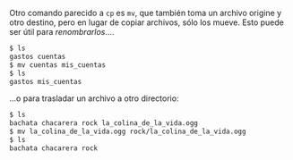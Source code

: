 Otro comando parecido a `cp` es `mv`, que también toma un archivo origine y otro destino, pero en lugar de copiar archivos, sólo los mueve. Esto puede ser útil para _renombrarlos_....

```bash
$ ls 
gastos cuentas
$ mv cuentas mis_cuentas
$ ls
gastos mis_cuentas
```

...o para trasladar un archivo a otro directorio:

```bash
$ ls  
bachata chacarera rock la_colina_de_la_vida.ogg
$ mv la_colina_de_la_vida.ogg rock/la_colina_de_la_vida.ogg
$ ls 
bachata chacarera rock 
```

